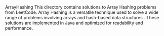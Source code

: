 ArrayHashing 
This directory contains solutions to Array Hashing problems from LeetCode. Array Hashing is a versatile technique used to solve a wide range of problems involving arrays and hash-based data structures . These solutions are implemented in Java and optimized for readability and performance.
